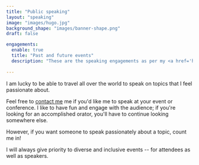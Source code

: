 ```yaml
---
title: "Public speaking"
layout: "speaking"
image: "images/hugo.jpg"
background_shape: "images/banner-shape.png"
draft: false

engagements:
  enable: true
  title: "Past and future events"
  description: "These are the speaking engagements as per my <a href='https://sessionize.com/bernierh/'>Sessionize profile</a>."
  
---
```


I am lucky to be able to travel all over the world to speak on topics that I feel passionate about.

Feel free to [contact me](contact) me if you'd like me to speak at your event or conference. I like to have fun and engage with the audience; if you're looking for an accomplished orator, you'll have to continue looking somewhere else. 

However, if you want someone to speak passionately about a topic, count me in!

I will always give priority to diverse and inclusive events -- for attendees as well as speakers.
